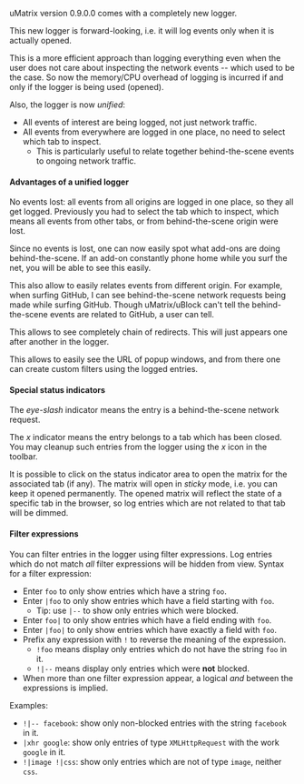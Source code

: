 uMatrix version 0.9.0.0 comes with a completely new logger.

This new logger is forward-looking, i.e. it will log events only when it is actually opened.

This is a more efficient approach than logging everything even when the user does not care about inspecting the network events -- which used to be the case. So now the memory/CPU overhead of logging is incurred if and only if the logger is being used (opened).

Also, the logger is now _unified_:

- All events of interest are being logged, not just network traffic.
- All events from everywhere are logged in one place, no need to select which tab to inspect.
    - This is particularly useful to relate together behind-the-scene events to ongoing network traffic.

#### Advantages of a unified logger

No events lost: all events from all origins are logged in one place, so they all get logged. Previously you had to select the tab which to inspect, which means all events from other tabs, or from behind-the-scene origin were lost.

Since no events is lost, one can now easily spot what add-ons are doing behind-the-scene. If an add-on constantly phone home while you surf the net, you will be able to see this easily.

This also allow to easily relates events from different origin. For example, when surfing GitHub, I can see behind-the-scene network requests being made while surfing GitHub. Though uMatrix/uBlock can't tell the behind-the-scene events are related to GitHub, a user can tell.

This allows to see completely chain of redirects. This will just appears one after another in the logger.

This allows to easily see the URL of popup windows, and from there one can create custom filters using the logged entries.

#### Special status indicators

The _eye-slash_ indicator means the entry is a behind-the-scene network request.

The _x_ indicator means the entry belongs to a tab which has been closed. You may cleanup such entries from the logger using the _x_ icon in the toolbar.

It is possible to click on the status indicator area to open the matrix for the associated tab (if any). The matrix will open in _sticky_ mode, i.e. you can keep it opened permanently. The opened matrix will reflect the state of a specific tab in the browser, so log entries which are not related to that tab will be dimmed.

#### Filter expressions

You can filter entries in the logger using filter expressions. Log entries which do not match _all_ filter expressions will be hidden from view. Syntax for a filter expression:

- Enter `foo` to only show entries which have a string `foo`.
- Enter `|foo` to only show entries which have a field starting with `foo`.
    - Tip: use `|--` to show only entries which were blocked.
- Enter `foo|` to only show entries which have a field ending with `foo`.
- Enter `|foo|` to only show entries which have exactly a field with `foo`.
- Prefix any expression with `!` to reverse the meaning of the expression.
    - `!foo` means display only entries which do not have the string `foo` in it.
    - `!|--` means display only entries which were **not** blocked.
- When more than one filter expression appear, a logical _and_ between the expressions is implied.

Examples:

- `!|-- facebook`: show only non-blocked entries with the string `facebook` in it.
- `|xhr google`: show only entries of type `XMLHttpRequest` with the work `google` in it.
- `!|image !|css`: show only entries which are not of type `image`, neither `css`.